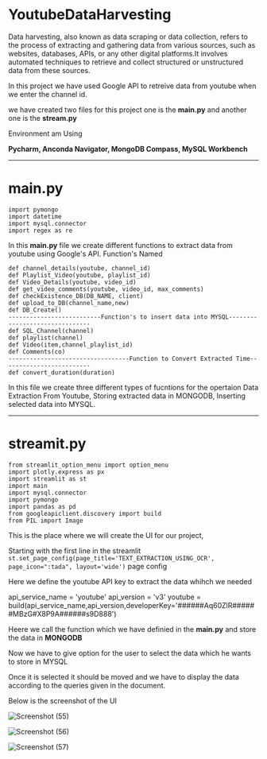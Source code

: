 # YoutubeDataHarvesting
Data harvesting, also known as data scraping or data collection, refers to the process of extracting and gathering data from various sources, such as websites, databases, APIs, or any other digital platforms.It involves automated techniques to retrieve and collect structured or unstructured data from these sources.

In this project we have used Google API to retreive data from youtube when we enter the channel id.

we have created two files for this project one is the **main.py** and another one is the **stream.py** 

Environment am Using

**Pycharm, Anconda Navigator, MongoDB Compass, MySQL Workbench**

------------------------------------------------------------------------------------------------------------------------------------------------------------------

# main.py
```
import pymongo
import datetime
import mysql.connector
import regex as re
```

In this **main.py** file we create different functions to extract data from youtube using Google's API.
Function's Named

```
def channel_details(youtube, channel_id)
def Playlist_Video(youtube, playlist_id)
def Video_Details(youtube, video_id)
def get_video_comments(youtube, video_id, max_comments)
def checkExistence_DB(DB_NAME, client)
def upload_to_DB(channel_name,new)
def DB_Create()
--------------------------Function's to insert data into MYSQL-------------------------------
def SQL_Channel(channel)
def playlist(channel)
def Video(item,channel_playlist_id)
def Comments(co)
----------------------------------Function to Convert Extracted Time-------------------------
def convert_duration(duration)
```

In this file we create three different types of fucntions for the opertaion Data Extraction From Youtube, Storing extracted data in MONGODB, 
Inserting selected data into MYSQL.

------------------------------------------------------------------------------------------------------------------------------------------------------------------

# streamit.py

```
from streamlit_option_menu import option_menu
import plotly.express as px
import streamlit as st
import main
import mysql.connector
import pymongo
import pandas as pd
from googleapiclient.discovery import build
from PIL import Image
```

This is the place where we will create the UI for our project,

Starting with the first line in the streamlit ```st.set_page_config(page_title='TEXT_EXTRACTION_USING_OCR', page_icon=":tada", layout='wide')``` page config

Here we define the youtube API key to extract the data whihch we needed 

api_service_name = 'youtube'
api_version = 'v3'
youtube = build(api_service_name,api_version,developerKey='######Aq60ZlR######MBzG#X8P9A######s9D888')

Heere we call the function which we have definied in the **main.py** and store the data in **MONGODB**

Now we have to give option for the user to select the data which he wants to store in MYSQL 

Once it is selected it should be moved and we have to display the data according to the queries given in the document.

Below is the screenshot of the UI

![Screenshot (55)](https://github.com/SrinivasanGajendran/DataScrapping/assets/46883734/8ab9804b-3ca8-4dee-b0b2-1936ca05726a)


![Screenshot (56)](https://github.com/SrinivasanGajendran/DataScrapping/assets/46883734/29ae532e-b2f8-4f09-ac30-2cf4a200016d)


![Screenshot (57)](https://github.com/SrinivasanGajendran/DataScrapping/assets/46883734/932205f5-742c-4164-ad02-2d52513017e5)


